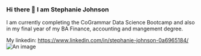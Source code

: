 ### Hi there 👋 I am Stephanie Johnson
I am currently completing the CoGrammar Data Science Bootcamp and also in my final year of my BA Finance, accounting and mangement degree.

My linkedin: https://www.linkedin.com/in/stephanie-johnson-0a6965184/
<picture>
 <source media="(prefers-color-scheme: dark)" srcset="https://images.thesaurus.ie.edu/data-science-and-visualization-for-business-header_1">
 <source media="(prefers-color-scheme: light)" srcset="https://images.thesaurus.ie.edu/data-science-and-visualization-for-business-header_1">
 <img alt="An image" src="https://images.thesaurus.ie.edu/data-science-and-visualization-for-business-header_1">
</picture>



<!--
**stephjohn22/stephjohn22** is a ✨ _special_ ✨ repository because its `README.md` (this file) appears on your GitHub profile.

Here are some ideas to get you started:

- 🔭 I’m currently working on ...
- 🌱 I’m currently learning ...
- 👯 I’m looking to collaborate on ...
- 🤔 I’m looking for help with ...
- 💬 Ask me about ...
- 📫 How to reach me: ...
- 😄 Pronouns: ...
- ⚡ Fun fact: ...
-->
